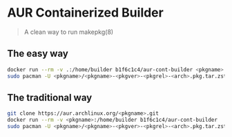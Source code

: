 # AUR Containerized Builder

> A clean way to run makepkg(8)

## The easy way

```bash
docker run --rm -v .:/home/builder b1f6c1c4/aur-cont-builder <pkgname>
sudo pacman -U <pkgname>/<pkgname>-<pkgver>-<pkgrel>-<arch>.pkg.tar.zst
```

## The traditional way

```bash
git clone https://aur.archlinux.org/<pkgname>.git
docker run --rm -v <pkgname>:/home/builder b1f6c1c4/aur-cont-builder
sudo pacman -U <pkgname>/<pkgname>-<pkgver>-<pkgrel>-<arch>.pkg.tar.zst
```
